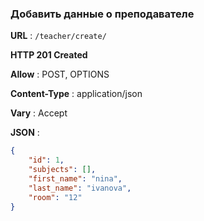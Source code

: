 ### Добавить данные о преподавателе 

**URL** : `/teacher/create/`

**HTTP 201 Created**

**Allow** : POST, OPTIONS

**Content-Type** : application/json

**Vary** : Accept

**JSON** :
```json
{
    "id": 1,
    "subjects": [],
    "first_name": "nina",
    "last_name": "ivanova",
    "room": "12"
}
```